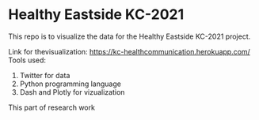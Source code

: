 # Healthy Eastside KC-2021
This repo is to visualize the data for the Healthy Eastside KC-2021 project.

Link for thevisualization: https://kc-healthcommunication.herokuapp.com/
Tools used:
1. Twitter for data
2. Python programming language
3. Dash and Plotly for vizualization

This part of research work
